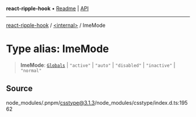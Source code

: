 **react-ripple-hook** • [Readme](../../README.md) \| [API](../../globals.md)

---

[react-ripple-hook](../../README.md) / [\<internal\>](../README.md) / ImeMode

# Type alias: ImeMode

> **ImeMode**: [`Globals`](Globals.md) \| `"active"` \| `"auto"` \| `"disabled"` \| `"inactive"` \| `"normal"`

## Source

node_modules/.pnpm/csstype@3.1.3/node_modules/csstype/index.d.ts:19562
